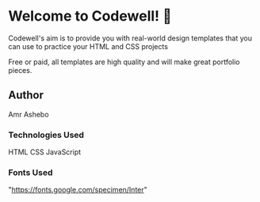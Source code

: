 # Welcome to Codewell! 👋

Codewell's aim is to provide you with real-world design templates that you can use to practice your HTML and CSS projects

Free or paid, all templates are high quality and will make great portfolio pieces.

## Author

Amr Ashebo

### Technologies Used

HTML
CSS
JavaScript

### Fonts Used

"https://fonts.google.com/specimen/Inter"
